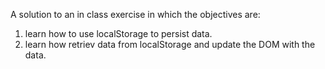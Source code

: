 A solution to an in class exercise in which the objectives are:
1. learn how to use localStorage to persist data.
2. learn how retriev data from localStorage and update the DOM with the data.
